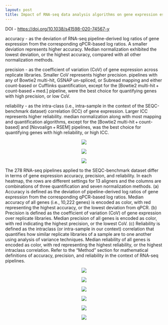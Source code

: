 ```yaml
---
layout: post
title: Impact of RNA-seq data analysis algorithms on gene expression estimation and downstream prediction
---
```

DOI - https://doi.org/10.1038/s41598-020-74567-y

accuracy -  as the deviation of RNA-seq pipeline-derived log ratios of gene expression from the corresponding qPCR-based log ratios.
A smaller deviation represents higher accuracy. Median normalization exhibited the lowest deviation, or the highest accuracy, compared with all other normalization methods.

precision - as the coefficient of variation (CoV) of gene expression across replicate libraries. Smaller CoV represents higher precision.
pipelines with any of Bowtie2 multi-hit, GSNAP un-spliced, or Subread mapping and either count-based or Cufflinks quantification, except for the [Bowtie2 multi-hit + count-based + med.] pipeline, were the best choice for quantifying genes with high precision, or low CoV.

reliability - as the intra-class (i.e., intra-sample in the context of the SEQC-benchmark dataset) correlation (ICC) of gene expression. Larger ICC represents higher reliability.
median normalization along with most mapping and quantification algorithms, except for the [Bowtie2 multi-hit + count-based] and [Novoalign + RSEM] pipelines, was the best choice for quantifying genes with high reliability, or high ICC.


<p align="center">
    <img src="/Images/RNA-seq_FDA_paper_images/pipeline_selection_strategy.png" />
</p>  


<p align="center">
    <img src="/Images/RNA-seq_FDA_paper_images/rna1.png" />
</p>



<p align="center">
    <img src="/Images/RNA-seq_FDA_paper_images/rna2.png" />
</p>



The 278 RNA-seq pipelines applied to the SEQC-benchmark dataset differ in terms of gene expression accuracy, precision, and reliability. In each heatmap, the rows are different settings for 13 aligners and the columns are combinations of three quantification and seven normalization methods. (a) Accuracy is defined as the deviation of pipeline-derived log ratios of gene expression from the corresponding qPCR-based log ratios. Median accuracy of all genes (i.e., 10,222 genes) is encoded as color, with red representing the highest accuracy, or the lowest deviation from qPCR. (b) Precision is defined as the coefficient of variation (CoV) of gene expression over replicate libraries. Median precision of all genes is encoded as color, with red indicating the highest precision, or the lowest CoV. (c) Reliability is defined as the intraclass (or intra-sample in our context) correlation that quantifies how similar replicate libraries of a sample are to one another using analysis of variance techniques. Median reliability of all genes is encoded as color, with red representing the highest reliability, or the highest intraclass correlation. Refer to the “Method” section for mathematical definitions of accuracy, precision, and reliability in the context of RNA-seq pipelines.



<p align="center">
    <img src="/Images/RNA-seq_FDA_paper_images/mappin_tools.png" />
</p>



<p align="center">
    <img src="/Images/RNA-seq_FDA_paper_images/pipeline_tools.png" />
</p>



<p align="center">
    <img src="/Images/RNA-seq_FDA_paper_images/quantification_tools.png" />
</p>



<p align="center">
    <img src="/Images/RNA-seq_FDA_paper_images/normalization_methods.png" />
</p>



<p align="center">
    <img src="/Images/RNA-seq_FDA_paper_images/benchmark_datasets.png" />
</p>



<p align="center">
    <img src="/Images/RNA-seq_FDA_paper_images/pipeline_selection_strategy.png " />
</p>



